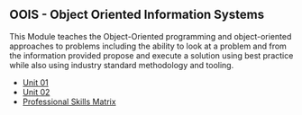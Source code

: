 ## OOIS - Object Oriented Information Systems

This Module teaches the Object-Oriented programming and object-oriented approaches to problems including the ability to look at a problem and from the information provided propose and execute a solution using best practice while also using industry standard methodology and tooling.

- [Unit 01](/MyPortfolio/OOIS/Unit01.html)
- [Unit 02](/MyPortfolio/OOIS/Unit02.html)
- [Professional Skills Matrix](/MyPortfolio/OOIS/ProfessionalSkillsMatrix.html)
